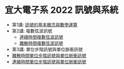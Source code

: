 <H1>宜大電子系 2022 訊號與系統 </H1>

* 第1講: [訊號的基本概念與數學運算](https://colab.research.google.com/github/luckguy/SS2022/blob/main/SS01.ipynb)
* 第2講: 複數弦波訊號
  * [連續時間複數弦波訊號](https://colab.research.google.com/github/luckguy/SS2022/blob/main/SS02_c.ipynb)
  * [離散時間複數弦波訊號](https://colab.research.google.com/github/luckguy/SS2022/blob/main/SS02_d.ipynb)
* 第3講: 單位步階訊號與單位脈衝訊號
 * [離散時間單位步階訊號與單位脈衝訊號](https://colab.research.google.com/github/luckguy/SS2022/blob/main/SS03_d.ipynb)
 * [連續時間單位步階訊號與單位脈衝訊號](https://colab.research.google.com/github/luckguy/SS2022/blob/main/SS03_c.ipynb)
